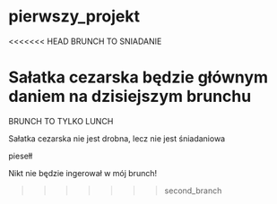 # pierwszy_projekt

<<<<<<< HEAD
BRUNCH TO SNIADANIE

Sałatka cezarska będzie głównym daniem na dzisiejszym brunchu
=======
BRUNCH TO TYLKO LUNCH

Sałatka cezarska nie jest drobna, lecz nie jest śniadaniowa 


piesełł


Nikt nie będzie ingerował w mój brunch!
>>>>>>> second_branch
